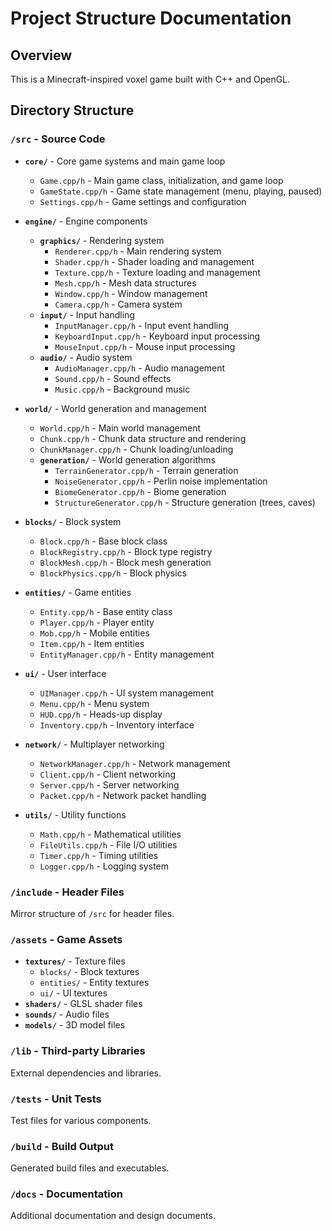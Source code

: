 # Project Structure Documentation

## Overview
This is a Minecraft-inspired voxel game built with C++ and OpenGL.

## Directory Structure

### `/src` - Source Code
- **`core/`** - Core game systems and main game loop
  - `Game.cpp/h` - Main game class, initialization, and game loop
  - `GameState.cpp/h` - Game state management (menu, playing, paused)
  - `Settings.cpp/h` - Game settings and configuration

- **`engine/`** - Engine components
  - **`graphics/`** - Rendering system
    - `Renderer.cpp/h` - Main rendering system
    - `Shader.cpp/h` - Shader loading and management
    - `Texture.cpp/h` - Texture loading and management
    - `Mesh.cpp/h` - Mesh data structures
    - `Window.cpp/h` - Window management
    - `Camera.cpp/h` - Camera system
  - **`input/`** - Input handling
    - `InputManager.cpp/h` - Input event handling
    - `KeyboardInput.cpp/h` - Keyboard input processing
    - `MouseInput.cpp/h` - Mouse input processing
  - **`audio/`** - Audio system
    - `AudioManager.cpp/h` - Audio management
    - `Sound.cpp/h` - Sound effects
    - `Music.cpp/h` - Background music

- **`world/`** - World generation and management
  - `World.cpp/h` - Main world management
  - `Chunk.cpp/h` - Chunk data structure and rendering
  - `ChunkManager.cpp/h` - Chunk loading/unloading
  - **`generation/`** - World generation algorithms
    - `TerrainGenerator.cpp/h` - Terrain generation
    - `NoiseGenerator.cpp/h` - Perlin noise implementation
    - `BiomeGenerator.cpp/h` - Biome generation
    - `StructureGenerator.cpp/h` - Structure generation (trees, caves)

- **`blocks/`** - Block system
  - `Block.cpp/h` - Base block class
  - `BlockRegistry.cpp/h` - Block type registry
  - `BlockMesh.cpp/h` - Block mesh generation
  - `BlockPhysics.cpp/h` - Block physics

- **`entities/`** - Game entities
  - `Entity.cpp/h` - Base entity class
  - `Player.cpp/h` - Player entity
  - `Mob.cpp/h` - Mobile entities
  - `Item.cpp/h` - Item entities
  - `EntityManager.cpp/h` - Entity management

- **`ui/`** - User interface
  - `UIManager.cpp/h` - UI system management
  - `Menu.cpp/h` - Menu system
  - `HUD.cpp/h` - Heads-up display
  - `Inventory.cpp/h` - Inventory interface

- **`network/`** - Multiplayer networking
  - `NetworkManager.cpp/h` - Network management
  - `Client.cpp/h` - Client networking
  - `Server.cpp/h` - Server networking
  - `Packet.cpp/h` - Network packet handling

- **`utils/`** - Utility functions
  - `Math.cpp/h` - Mathematical utilities
  - `FileUtils.cpp/h` - File I/O utilities
  - `Timer.cpp/h` - Timing utilities
  - `Logger.cpp/h` - Logging system

### `/include` - Header Files
Mirror structure of `/src` for header files.

### `/assets` - Game Assets
- **`textures/`** - Texture files
  - `blocks/` - Block textures
  - `entities/` - Entity textures
  - `ui/` - UI textures
- **`shaders/`** - GLSL shader files
- **`sounds/`** - Audio files
- **`models/`** - 3D model files

### `/lib` - Third-party Libraries
External dependencies and libraries.

### `/tests` - Unit Tests
Test files for various components.

### `/build` - Build Output
Generated build files and executables.

### `/docs` - Documentation
Additional documentation and design documents.
